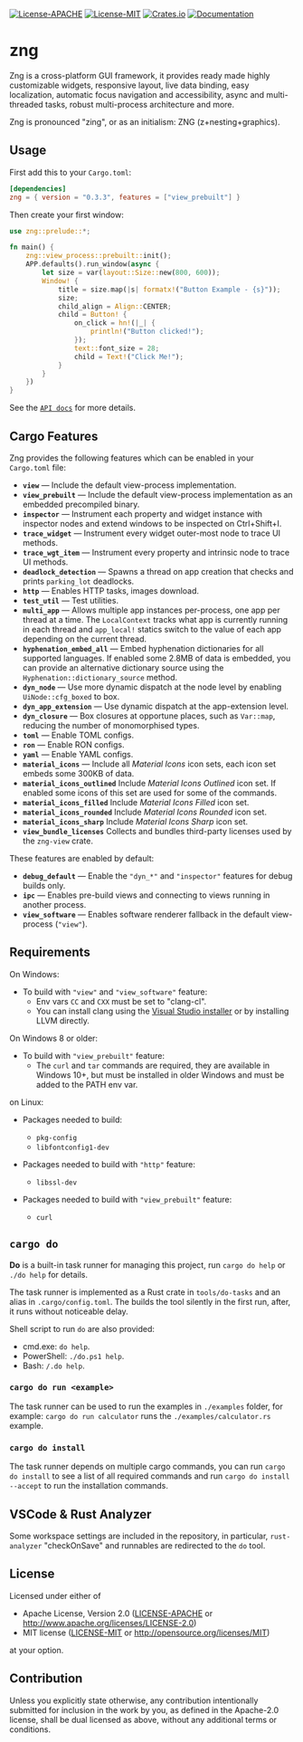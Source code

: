[![License-APACHE](https://img.shields.io/badge/License-Apache--2.0-informational)](https://github.com/zng-ui/zng/blob/master/LICENSE-APACHE)
[![License-MIT](https://img.shields.io/badge/license-MIT-informational)](https://github.com/zng-ui/zng/blob/master/LICENSE-MIT)
[![Crates.io](https://img.shields.io/crates/v/zng)](https://crates.io/crates/zng)
[![Documentation](https://img.shields.io/badge/github.io-docs-success)](https://zng-ui.github.io/doc/zng)

# zng

Zng is a cross-platform GUI framework, it provides ready made highly customizable widgets, responsive layout, 
live data binding, easy localization, automatic focus navigation and accessibility, async and multi-threaded tasks, robust
multi-process architecture and more.

Zng is pronounced "zing", or as an initialism: ZNG (z+nesting+graphics).

## Usage

First add this to your `Cargo.toml`:

```toml
[dependencies]
zng = { version = "0.3.3", features = ["view_prebuilt"] }
```

Then create your first window:

```rust ,no_run
use zng::prelude::*;

fn main() {
    zng::view_process::prebuilt::init();
    APP.defaults().run_window(async {
        let size = var(layout::Size::new(800, 600));
        Window! {
            title = size.map(|s| formatx!("Button Example - {s}"));
            size;
            child_align = Align::CENTER;
            child = Button! {
                on_click = hn!(|_| {
                    println!("Button clicked!");
                });
                text::font_size = 28;
                child = Text!("Click Me!");
            }
        }
    })
}
```

See the [`API docs`] for more details.

## Cargo Features

Zng provides the following features which can be enabled in your `Cargo.toml` file:

- **`view`** — Include the default view-process implementation.
- **`view_prebuilt`** — Include the default view-process implementation as an embedded precompiled binary.
- **`inspector`** — Instrument each property and widget instance with inspector nodes and extend windows to be inspected on Ctrl+Shift+I.
- **`trace_widget`** — Instrument every widget outer-most node to trace UI methods.
- **`trace_wgt_item`** — Instrument every property and intrinsic node to trace UI methods.
- **`deadlock_detection`** — Spawns a thread on app creation that checks and prints `parking_lot` deadlocks.
- **`http`** — Enables HTTP tasks, images download.
- **`test_util`** — Test utilities.
- **`multi_app`** — Allows multiple app instances per-process, one app per thread at a time. The `LocalContext` tracks
what app is currently running in each thread and `app_local!` statics switch to the value of each app
depending on the current thread.
- **`hyphenation_embed_all`** — Embed hyphenation dictionaries for all supported languages. If enabled some 2.8MB of data is embedded, you can provide an alternative dictionary source using the `Hyphenation::dictionary_source` method.
- **`dyn_node`** — Use more dynamic dispatch at the node level by enabling `UiNode::cfg_boxed` to box.
- **`dyn_app_extension`** — Use dynamic dispatch at the app-extension level.
- **`dyn_closure`** — Box closures at opportune places, such as `Var::map`, reducing the number of monomorphised types.
- **`toml`** — Enable TOML configs.
- **`ron`** — Enable RON configs.
- **`yaml`** — Enable YAML configs.
- **`material_icons`** — Include all *Material Icons* icon sets, each icon set embeds some 300KB of data.
- **`material_icons_outlined`** Include *Material Icons Outlined* icon set. If enabled some icons of this set are used for some of the commands.
- **`material_icons_filled`** Include *Material Icons Filled* icon set.
- **`material_icons_rounded`** Include *Material Icons Rounded* icon set.
- **`material_icons_sharp`** Include *Material Icons Sharp* icon set.
- **`view_bundle_licenses`** Collects and bundles third-party licenses used by the `zng-view` crate.

These features are enabled by default:

- **`debug_default`** — Enable the `"dyn_*"` and `"inspector"` features for debug builds only.
- **`ipc`** — Enables pre-build views and connecting to views running in another process.
- **`view_software`** — Enables software renderer fallback in the default view-process (`"view"`).

## Requirements

On Windows:

* To build with `"view"` and `"view_software"` feature:
    - Env vars `CC` and `CXX` must be set to "clang-cl".
    - You can install clang using the [Visual Studio installer] or by installing LLVM directly.

[Visual Studio installer]: https://learn.microsoft.com/en-us/cpp/build/clang-support-msbuild?view=msvc-170

On Windows 8 or older:

* To build with `"view_prebuilt"`  feature:
    - The `curl` and `tar` commands are required, they are available in Windows 10+, but must be 
      installed in older Windows and must be added to the PATH env var.

on Linux:

* Packages needed to build:
    - `pkg-config`
    - `libfontconfig1-dev`

* Packages needed to build with `"http"` feature:
    - `libssl-dev`

* Packages needed to build with `"view_prebuilt"` feature:
    - `curl`

## `cargo do`

**Do** is a built-in task runner for managing this project, run `cargo do help` or `./do help` for details.

The task runner is implemented as a Rust crate in `tools/do-tasks` and an alias in `.cargo/config.toml`.
The builds the tool silently in the first run, after, it runs without noticeable delay.

Shell script to run `do` are also provided:
 
 * cmd.exe: `do help`.
 * PowerShell: `./do.ps1 help`.
 * Bash: `/.do help`.

### `cargo do run <example>`

The task runner can be used to run the examples in `./examples` folder, for example: `cargo do run calculator` runs the
`./examples/calculator.rs` example.

### `cargo do install`

The task runner depends on multiple cargo commands, you can run `cargo do install` to see a list of all required commands and run `cargo do install --accept` to run the installation commands.

## VSCode & Rust Analyzer

Some workspace settings are included in the repository, in particular, `rust-analyzer` "checkOnSave" 
and runnables are redirected to the `do` tool.

[`API docs`]: https://docs.rs/zng
[`cargo-expand`]: https://github.com/dtolnay/cargo-expand
[`cargo-asm`]: https://github.com/gnzlbg/cargo-asm

## License

Licensed under either of

 * Apache License, Version 2.0
   ([LICENSE-APACHE](LICENSE-APACHE) or http://www.apache.org/licenses/LICENSE-2.0)
 * MIT license
   ([LICENSE-MIT](LICENSE-MIT) or http://opensource.org/licenses/MIT)

at your option.

## Contribution

Unless you explicitly state otherwise, any contribution intentionally submitted
for inclusion in the work by you, as defined in the Apache-2.0 license, shall be
dual licensed as above, without any additional terms or conditions.
